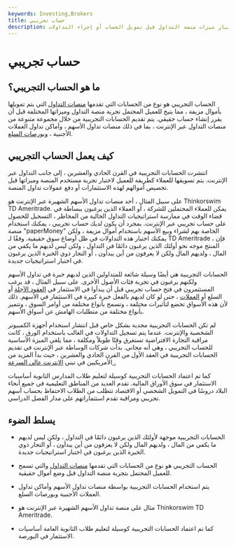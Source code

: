 ```yaml
---
keywords: Investing,Brokers
title: حساب تجريبي
description: الحساب التجريبي هو حساب تداول يسمح للمستثمر باختبار ميزات منصة التداول قبل تمويل الحساب أو إجراء التداولات.
---
```


# حساب تجريبي
## ما هو الحساب التجريبي؟

الحساب التجريبي هو نوع من الحسابات التي تقدمها [منصات التداول](/trading-platform) التي يتم تمويلها بأموال مزيفة ، مما يتيح للعميل المحتمل تجربة منصة التداول وميزاتها المختلفة قبل أن يقرر إنشاء حساب حقيقي. يتم تقديم الحسابات التجريبية من خلال مجموعة متنوعة من منصات التداول عبر الإنترنت ، بما في ذلك منصات تداول الأسهم ، وأماكن تداول العملات الأجنبية ، [وبورصات السلع](/commoditiesexchange).

## كيف يعمل الحساب التجريبي

انتشرت الحسابات التجريبية في القرن الحادي والعشرين ، إلى جانب التداول عبر الإنترنت. يتم تسويقها للعملاء كطريقة للعميل لاختبار تجربة مستخدم المنصة وميزاتها قبل تخصيص أموالهم لهذه الاستثمارات أو دفع عمولات تداول المنصة.

على سبيل المثال ، أحد منصات تداول الأسهم الشهيرة عبر الإنترنت هو Thinkorswim TD Ameritrade. يمكن للعملاء المحتملين للشركة ، أو العملاء الذين يرغبون ببساطة في قضاء الوقت في ممارسة استراتيجيات التداول الخالية من المخاطر ، التسجيل للحصول على حساب تجريبي عبر الإنترنت. بمجرد أن يكون لديك حساب تجريبي ، يمكنك استخدام منصة "paperMoney" الخاصة بهم لشراء وبيع الأسهم باستخدام أموال مزيفة ، ولكن يمكنك اختبار هذه التداولات في ظل أوضاع سوق حقيقية. وفقًا لـ TD Ameritrade ، فإن المنتج موجه نحو أولئك الذين يرغبون دائمًا في التداول ، ولكن ليس لديهم ما يكفي من المال ، ولديهم المال ولكن لا يعرفون من أين يبدأون ، أو التجار ذوي الخبرة الذين يرغبون في اختبار استراتيجيات جديدة.

الحسابات التجريبية هي أيضًا وسيلة شائعة للمتداولين الذين لديهم خبرة في تداول الأسهم ولكنهم يرغبون في تجربة فئات الأصول الأخرى. على سبيل المثال ، قد يرغب المستثمرون في فتح حساب تجريبي قبل أن يبدأوا في الاستثمار في [العقود الآجلة](/futures) أو السلع أو [العملات](/currency) ، حتى لو كان لديهم بالفعل خبرة كبيرة في الاستثمار في الأسهم. ذلك لأن هذه الأسواق تخضع لتأثيرات مختلفة ، وتسمح بأنواع مختلفة من أوامر السوق ، وتتميز بأنواع مختلفة من متطلبات الهامش عن أسواق الأسهم.

لم تكن الحسابات التجريبية مجدية بشكل خاص قبل انتشار استخدام أجهزة الكمبيوتر الشخصية والإنترنت. عندما يتم تسجيل التداولات في الغالب باستخدام الورق ، كانت مراقبة التجارة الافتراضية تستغرق وقتًا طويلاً ومكلفة ، مما يلغي الميزة الأساسية للحساب التجريبي ، وهي أنه مجاني. بدأت شركات الوساطة عبر الإنترنت في تقديم الحسابات التجريبية في العقد الأول من القرن الحادي والعشرين ، حيث بدأ المزيد من الأمريكيين في تبني [الإنترنت عالي السرعة .](/broadband)

كما تم اعتماد الحسابات التجريبية كوسيلة لتعليم طلاب المدارس الثانوية أساسيات الاستثمار في سوق الأوراق المالية. تقدم العديد من المناطق التعليمية في جميع أنحاء البلاد دروسًا في التمويل الشخصي أو الاقتصاد تتطلب من الطلاب الاحتفاظ بحساب أسهم تجريبي ومراقبة تقدم استثماراتهم على مدار الفصل الدراسي.

## يسلط الضوء

- الحسابات التجريبية موجهة لأولئك الذين يرغبون دائمًا في التداول ، ولكن ليس لديهم ما يكفي من المال ، ولديهم المال ولكن لا يعرفون من أين يبدأون ، أو التجار ذوي الخبرة الذين يرغبون في اختبار استراتيجيات جديدة.

- الحساب التجريبي هو نوع من الحسابات التي تقدمها [منصات التداول](/trading-platform) والتي تسمح للعميل المحتمل بتجربة منصة التداول قبل وضع أموال حقيقية.

- يتم استخدام الحسابات التجريبية بواسطة منصات تداول الأسهم وأماكن تداول العملات الأجنبية وبورصات السلع.

- مثال على منصة تداول الأسهم الشهيرة عبر الإنترنت هو Thinkorswim TD Ameritrade.

- كما تم اعتماد الحسابات التجريبية كوسيلة لتعليم طلاب الثانوية العامة أساسيات الاستثمار في البورصة.


